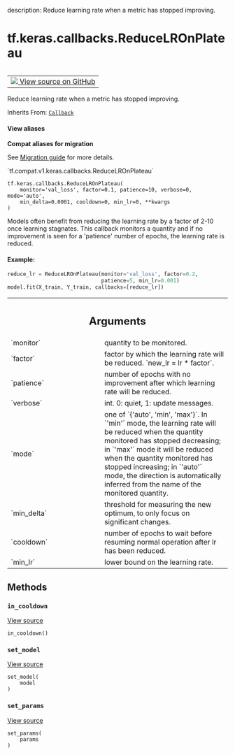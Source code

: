 description: Reduce learning rate when a metric has stopped improving.

<div itemscope itemtype="http://developers.google.com/ReferenceObject">
<meta itemprop="name" content="tf.keras.callbacks.ReduceLROnPlateau" />
<meta itemprop="path" content="Stable" />
<meta itemprop="property" content="__init__"/>
<meta itemprop="property" content="in_cooldown"/>
<meta itemprop="property" content="set_model"/>
<meta itemprop="property" content="set_params"/>
</div>

# tf.keras.callbacks.ReduceLROnPlateau

<!-- Insert buttons and diff -->

<table class="tfo-notebook-buttons tfo-api nocontent" align="left">
<td>
  <a target="_blank" href="https://github.com/tensorflow/tensorflow/blob/r2.3/tensorflow/python/keras/callbacks.py#L2270-L2390">
    <img src="https://www.tensorflow.org/images/GitHub-Mark-32px.png" />
    View source on GitHub
  </a>
</td>
</table>



Reduce learning rate when a metric has stopped improving.

Inherits From: [`Callback`](../../../tf/keras/callbacks/Callback.md)

<section class="expandable">
  <h4 class="showalways">View aliases</h4>
  <p>
<b>Compat aliases for migration</b>
<p>See
<a href="https://www.tensorflow.org/guide/migrate">Migration guide</a> for
more details.</p>
<p>`tf.compat.v1.keras.callbacks.ReduceLROnPlateau`</p>
</p>
</section>

<pre class="devsite-click-to-copy prettyprint lang-py tfo-signature-link">
<code>tf.keras.callbacks.ReduceLROnPlateau(
    monitor='val_loss', factor=0.1, patience=10, verbose=0, mode='auto',
    min_delta=0.0001, cooldown=0, min_lr=0, **kwargs
)
</code></pre>



<!-- Placeholder for "Used in" -->

Models often benefit from reducing the learning rate by a factor
of 2-10 once learning stagnates. This callback monitors a
quantity and if no improvement is seen for a 'patience' number
of epochs, the learning rate is reduced.

#### Example:



```python
reduce_lr = ReduceLROnPlateau(monitor='val_loss', factor=0.2,
                              patience=5, min_lr=0.001)
model.fit(X_train, Y_train, callbacks=[reduce_lr])
```

<!-- Tabular view -->
 <table class="responsive fixed orange">
<colgroup><col width="214px"><col></colgroup>
<tr><th colspan="2"><h2 class="add-link">Arguments</h2></th></tr>

<tr>
<td>
`monitor`
</td>
<td>
quantity to be monitored.
</td>
</tr><tr>
<td>
`factor`
</td>
<td>
factor by which the learning rate will be reduced.
`new_lr = lr * factor`.
</td>
</tr><tr>
<td>
`patience`
</td>
<td>
number of epochs with no improvement after which learning rate
will be reduced.
</td>
</tr><tr>
<td>
`verbose`
</td>
<td>
int. 0: quiet, 1: update messages.
</td>
</tr><tr>
<td>
`mode`
</td>
<td>
one of `{'auto', 'min', 'max'}`. In `'min'` mode,
the learning rate will be reduced when the
quantity monitored has stopped decreasing; in `'max'` mode it will be
reduced when the quantity monitored has stopped increasing; in `'auto'`
mode, the direction is automatically inferred from the name of the
monitored quantity.
</td>
</tr><tr>
<td>
`min_delta`
</td>
<td>
threshold for measuring the new optimum, to only focus on
significant changes.
</td>
</tr><tr>
<td>
`cooldown`
</td>
<td>
number of epochs to wait before resuming normal operation after
lr has been reduced.
</td>
</tr><tr>
<td>
`min_lr`
</td>
<td>
lower bound on the learning rate.
</td>
</tr>
</table>



## Methods

<h3 id="in_cooldown"><code>in_cooldown</code></h3>

<a target="_blank" href="https://github.com/tensorflow/tensorflow/blob/r2.3/tensorflow/python/keras/callbacks.py#L2389-L2390">View source</a>

<pre class="devsite-click-to-copy prettyprint lang-py tfo-signature-link">
<code>in_cooldown()
</code></pre>




<h3 id="set_model"><code>set_model</code></h3>

<a target="_blank" href="https://github.com/tensorflow/tensorflow/blob/r2.3/tensorflow/python/keras/callbacks.py#L619-L620">View source</a>

<pre class="devsite-click-to-copy prettyprint lang-py tfo-signature-link">
<code>set_model(
    model
)
</code></pre>




<h3 id="set_params"><code>set_params</code></h3>

<a target="_blank" href="https://github.com/tensorflow/tensorflow/blob/r2.3/tensorflow/python/keras/callbacks.py#L616-L617">View source</a>

<pre class="devsite-click-to-copy prettyprint lang-py tfo-signature-link">
<code>set_params(
    params
)
</code></pre>






